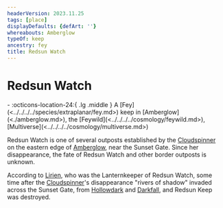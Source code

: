 ```yaml
---
headerVersion: 2023.11.25
tags: [place]
displayDefaults: {defArt: ''}
whereabouts: Amberglow
typeOf: keep
ancestry: fey
title: Redsun Watch
---
```

# Redsun Watch
<div class="grid cards ext-narrow-margin ext-one-column" markdown>
-    :octicons-location-24:{ .lg .middle } A [Fey](<../../../../species/extraplanar/fey.md>) keep in [Amberglow](<./amberglow.md>), the [Feywild](<../../../../cosmology/feywild.md>), [Multiverse](<../../../../cosmology/multiverse.md>)  
</div>


Redsun Watch is one of several outposts established by the [Cloudspinner](<../../../../people/extraplanar-powers/archfey/cloudspinner.md>) on the eastern edge of [Amberglow](<./amberglow.md>), near the Sunset Gate. Since her disappearance, the fate of Redsun Watch and other border outposts is unknown.


According to [Lirien](<../../../../people/fey/lirien.md>), who was the Lanternkeeper of Redsun Watch, some time after the [Cloudspinner](<../../../../people/extraplanar-powers/archfey/cloudspinner.md>)'s disappearance "rivers of shadow" invaded across the Sunset Gate, from [Hollowdark](<../hollowdark.md>) and [Darkfall](<../darkfall.md>), and Redsun Keep was destroyed.


